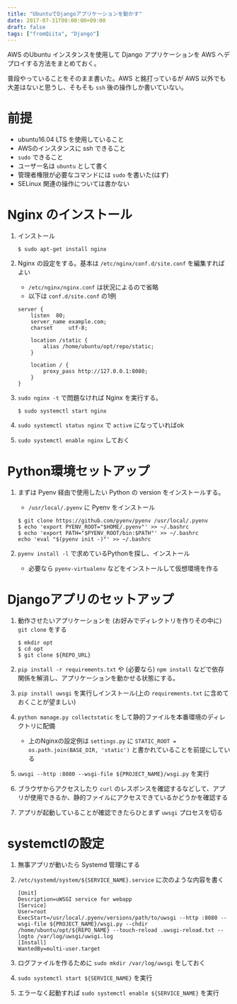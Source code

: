 ```yaml
---
title: "UbuntuでDjangoアプリケーションを動かす"
date: 2017-07-31T00:00:00+09:00
draft: false
tags: ["fromQiita", "Django"]
---
```


AWS のUbuntu インスタンスを使用して Django アプリケーションを AWS へデプロイする方法をまとめておく。

普段やっていることをそのまま書いた。AWS と銘打っているが AWS 以外でも大差はないと思うし、そもそも `ssh` 後の操作しか書いていない。

# 前提

* ubuntu16.04 LTS を使用していること
* AWSのインスタンスに ssh できること
* `sudo` できること
* ユーザー名は `ubuntu` として書く
* 管理者権限が必要なコマンドには `sudo` を書いた(はず)
* SELinux 関連の操作については書かない

# Nginx のインストール

1. インストール

    ```
    $ sudo apt-get install nginx
    ```

1. Nginx の設定をする。基本は `/etc/nginx/conf.d/site.conf` を編集すればよい
    * `/etc/nginx/nginx.conf` は状況によるので省略
    * 以下は `conf.d/site.conf` の1例

    ```
    server {
        listen  80;
        server_name example.com;
        charset     utf-8;

        location /static {
            alias /home/ubuntu/opt/repo/static;
        }

        location / {
            proxy_pass http://127.0.0.1:8080;
        }
    }
    ```


1. `sudo nginx -t` で問題なければ Nginx を実行する。

    ```
    $ sudo systemctl start nginx
    ```

4. `sudo systemctl status nginx` で `active` になっていればok

5.  `sudo systemctl enable nginx` しておく

# Python環境セットアップ

1. まずは Pyenv 経由で使用したい Python の version をインストールする。
    * `/usr/local/.pyenv` に Pyenv をインストール
    
    ```
    $ git clone https://github.com/pyenv/pyenv /usr/local/.pyenv
    $ echo 'export PYENV_ROOT="$HOME/.pyenv"' >> ~/.bashrc
    $ echo 'export PATH="$PYENV_ROOT/bin:$PATH"' >> ~/.bashrc
    echo 'eval "$(pyenv init -)"' >> ~/.bashrc
    ```

2. `pyenv install -l` で求めているPythonを探し、インストール
    * 必要なら `pyenv-virtualenv` などをインストールして仮想環境を作る

# Djangoアプリのセットアップ

1. 動作させたいアプリケーションを (お好みでディレクトリを作りその中に) `git clone` をする

    ```
    $ mkdir opt
    $ cd opt
    $ git clone ${REPO_URL}
    ```

1. `pip install -r requirements.txt` や (必要なら) `npm install` などで依存関係を解消し、アプリケーションを動かせる状態にする。

1. `pip install uwsgi` を実行しインストール(上の `requirements.txt` に含めておくことが望ましい)

1. `python manage.py collectstatic` をして静的ファイルを本番環境のディレクトリに配備
    * 上のNginxの設定例は `settings.py` に `STATIC_ROOT = os.path.join(BASE_DIR, 'static')` と書かれていることを前提にしている 

1. `uwsgi --http :8080 --wsgi-file ${PROJECT_NAME}/wsgi.py` を実行

1. ブラウザからアクセスしたり `curl` のレスポンスを確認するなどして、アプリが使用できるか、静的ファイルにアクセスできているかどうかを確認する

1. アプリが起動していることが確認できたらひとまず `uwsgi` プロセスを切る

# systemctlの設定

1. 無事アプリが動いたら Systemd 管理にする

2. `/etc/systemd/system/${SERVICE_NAME}.service` に次のような内容を書く

    ```
   [Unit]
   Description=uWSGI service for webapp
   [Service]
   User=root
   ExecStart=/usr/local/.pyenv/versions/path/to/uwsgi --http :8080 --wsgi-file ${PROJECT_NAME}/wsgi.py --chdir /home/ubuntu/opt/${REPO_NAME} --touch-reload .uwsgi-reload.txt --logto /var/log/uwsgi/uwsgi.log
   [Install]
   WantedBy=multi-user.target
   ```

3. ログファイルを作るために `sudo mkdir /var/log/uwsgi` をしておく

4. `sudo systemctl start ${SERVICE_NAME}` を実行

5. エラーなく起動すれば `sudo systemctl enable ${SERVICE_NAME}` を実行
